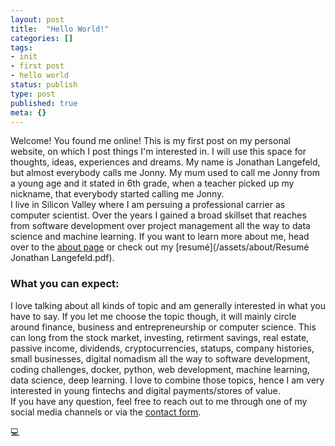 ```yaml
---
layout: post
title:  "Hello World!"
categories: []
tags:
- init
- first post
- hello world
status: publish
type: post
published: true
meta: {}
---
```

Welcome! You found me online! 
This is my first post on my personal website, on which I post things I'm interested in. I will use this space for thoughts, ideas, experiences and dreams. 
My name is Jonathan Langefeld, but almost everybody calls me Jonny. My mum used to call me Jonny from a young age and it stated in 6th grade, when a teacher picked up my nickname, that everybody started calling me Jonny.    
I live in Silicon Valley where I am persuing a professional carrier as computer scientist. Over the years I gained a broad skillset that reaches from software development over project management all the way to data science and machine learning. If you want to learn more about me, head over to the [about page](/about) or check out my [resumé](/assets/about/Resumé Jonathan Langefeld.pdf).

### What you can expect:

I love talking about all kinds of topic and am generally interested in what you have to say. If you let me choose the topic though, it will mainly circle around finance, business and entrepreneurship or computer science. This can long from the stock market, investing, retirment savings, real estate, passive income, dividends, cryptocurrencies, statups, company histories, small businesses, digital nomadism all the way to software development, coding challenges, docker, python, web development, machine learning, data science, deep learning. I love to combine those topics, hence I am very interested in young fintechs and digital payments/stores of value.    
If you have any question, feel free to reach out to me through one of my social media channels or via the [contact form](/about). 

:computer: